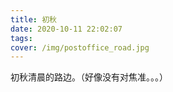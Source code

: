 ```yaml
---
title: 初秋
date: 2020-10-11 22:02:07
tags:
cover: /img/postoffice_road.jpg
---
```


初秋清晨的路边。（好像没有对焦准。。。）